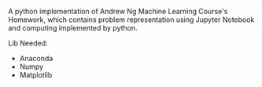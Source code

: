 A python implementation of Andrew Ng Machine Learning Course's Homework, which contains problem representation using Jupyter Notebook and computing implemented by python.

Lib Needed:

- Anaconda
- Numpy
- Matplotlib

